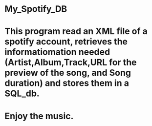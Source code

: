 # My_Spotify_DB

# This program read an XML file of a spotify account, retrieves the informatiomation needed (Artist,Album,Track,URL for the preview of the song, and Song duration) and stores them in a SQL_db.
# Enjoy the music.
